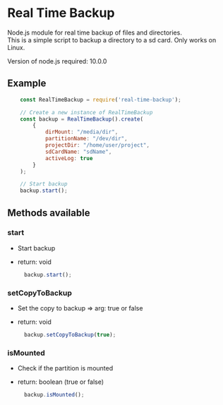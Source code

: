 # Real Time Backup

Node.js module for real time backup of files and directories.  
This is a simple script to backup a directory to a sd card. Only works on Linux.

Version of node.js required: 10.0.0

## Example

```javascript
    const RealTimeBackup = require('real-time-backup');

    // Create a new instance of RealTimeBackup
    const backup = RealTimeBackup().create(
        {
            dirMount: "/media/dir",
            partitionName: "/dev/dir",
            projectDir: "/home/user/project",
            sdCardName: "sdName",
            activeLog: true
        }
    );

    // Start backup
    backup.start();
```  

## Methods available

### start

- Start backup
- return: void
  
  ```javascript
    backup.start();
  ```

### setCopyToBackup

- Set the copy to backup => arg: true or false
- return: void
  
  ```javascript
    backup.setCopyToBackup(true);
  ```

### isMounted

- Check if the partition is mounted
- return: boolean (true or false)
  
  ```javascript
    backup.isMounted();
  ```

